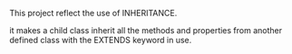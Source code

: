 This project reflect the use of INHERITANCE.

it makes a child class inherit all the methods and properties from another defined class with the EXTENDS keyword in use.